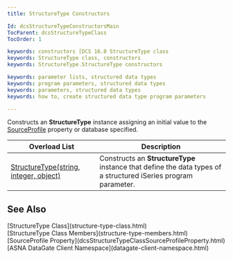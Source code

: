 ```yaml
---
title: StructureType Constructors

Id: dcsStructureTypeConstructorsMain
TocParent: dcsStructureTypeClass
TocOrder: 1

keywords: constructors [DCS 16.0 StructureType class
keywords: StructureType class, constructors
keywords: StructureType.StructureType constructors

keywords: parameter lists, structured data types
keywords: program parameters, structured data types
keywords: parameters, structured data types
keywords: how to, create structured data type program parameters

---
```


Constructs an **StructureType** instance assigning an initial value to the [ SourceProfile](dcsStructureTypeClassSourceProfileProperty.html) property or database specified.
<br />



| Overload List | Description |
| ---- | ---- |
| [StructureType(string, integer, object)](dcsStructureTypeClassStructureTypeMethod1.html) | Constructs an **StructureType** instance that define the data types of a structured iSeries program parameter. |



## See Also

<dl />
      [StructureType Class](structure-type-class.html)
      <br />
      [StructureType Class Members](structure-type-members.html)
      <br />
      [SourceProfile Property](dcsStructureTypeClassSourceProfileProperty.html)
      <br />
      [ASNA DataGate Client Namespace](datagate-client-namespace.html)

